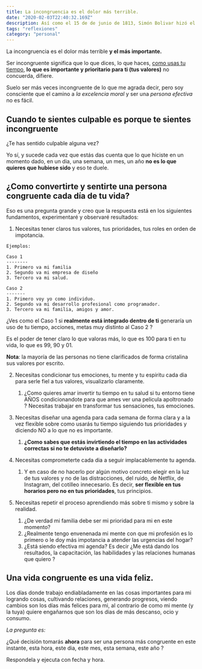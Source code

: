 ```yaml
---
title: La incongruencia es el dolor más terrible.
date: "2020-02-03T22:40:32.169Z"
description: Así como el 15 de de junio de 1813, Simón Bolivar hizó el decreto de guerra a muerte ante la corona española, así declaro...
tags: "reflexiones"
category: "personal"
---
```


La incongruencia es el dolor más terrible **y el más importante.**

Ser incongruente significa que lo que dices, lo que haces, [como usas tu tiempo](/la-agenda-el-recurso-mas-importante/), **lo que es importante y prioritario para ti (tus valores)** no concuerda, difiere.

Suelo ser más veces incongruente de lo que me agrada decir, pero soy consciente que el camino a _la excelencia moral_ y ser una _persona efectiva_ no es fácil.

## Cuando te sientes culpable es porque te sientes incongruente

¿Te has sentido culpable alguna vez?

Yo sí, y sucede cada vez que estás das cuenta que lo que hiciste en un momento dado, en un dia, una semana, un mes, un año **no es lo que quieres que hubiese sido** y eso te duele.

## ¿Como convertirte y sentirte una persona congruente cada día de tu vida?

Eso es una pregunta grande y creo que la respuesta está en los siguientes fundamentos, experimentaré y observaré resultados:

1. Necesitas tener claros tus valores, tus prioridades, tus roles en orden de impotancia.

```
Ejemplos:

Caso 1
--------
1. Primero va mi familia
2. Segundo va mi empresa de diseño
3. Tercero va mi salud.

Caso 2
-------
1. Primero voy yo como individuo.
2. Segundo va mi desarrollo profesional como programador.
3. Tercero va mi familia, amigos y amor.

```

¿Ves como el Caso 1 si **realmente está integrado dentro de ti** generaría un uso de tu tiempo, acciones, metas muy distinto al Caso 2 ?

Es el poder de tener claro lo que valoras más, lo que es 100 para ti en tu vida, lo que es 99, 90 y 01.

**Nota**: la mayoría de las personas no tiene clarificados de forma cristalina sus valores por escrito.

2. Necesitas condicionar tus emociones, tu mente y tu espiritu cada dia para serle fiel a tus valores, visualizarlo claramente.
	1. ¿Como quieres amar invertir tu tiempo en tu salud si tu entorno tiene AÑOS condicionandote para que ames ver una pelicula apoltronado ? Necesitas trabajar en transformar tus sensaciones, tus emociones.

3. Necesitas diseñar una agenda para cada semana de forma clara y a la vez flexible sobre como usarás tu tiempo siguiendo tus prioridades y diciendo NO a lo que no es importante.
	1. **¿Como sabes que estás invirtiendo el tiempo en las actividades correctas si no te detuviste a diseñarlo?**

4. Necesitas comprometerte cada dia a seguir implacablemente tu agenda.
	1. Y en caso de no hacerlo por algún motivo concreto elegir en la luz de tus valores y no de las distracciones, del ruido, de Netflix, de Instagram, del cotilleo innecesario. Es decir, **ser flexible en tus horarios pero no en tus prioridades**, tus principios.

5. Necesitas repetir el proceso aprendiendo más sobre ti mismo y sobre la realidad.
	1. ¿De verdad mi familia debe ser mi prioridad para mi en este momento?
	2. ¿Realmente tengo envenenada mi mente con que mi profesión es lo primero o le doy más impotancia a atender las urgencias del hogar?
	3. ¿Está siendo efectiva mi agenda? Es decir ¿Me está dando los resultados, la capacitación, las habilidades y las relaciones humanas que quiero ?

## Una vida congruente es una vida feliz.

Los días donde trabajo endiabladamente en las cosas importantes para mi logrando cosas, cultivando relaciones, generando progresos, viendo cambios son los días más felices para mi, al contrario de como mi mente (y la tuya) quiere engañarnos que son los dias de más descanso, ocio y consumo.

_La pregunta es:_

¿Qué decisión tomarás **ahora** para ser una persona más congruente en este instante, esta hora, este dia, este mes, esta semana, este año ?
 
Respondela y ejecuta con fecha y hora.